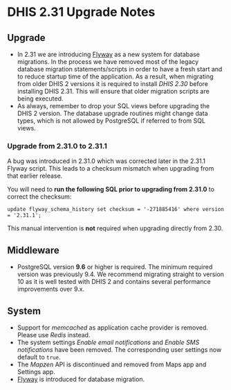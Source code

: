 # DHIS 2.31 Upgrade Notes

## Upgrade

- In 2.31 we are introducing [Flyway](https://flywaydb.org/) as a new system for database migrations. In the process we have removed most of the legacy database migration statements/scripts in order to have a fresh start and to reduce startup time of the application. As a result, when migrating from older DHIS 2 versions it is required to install *DHIS 2.30* before installing DHIS 2.31. This will ensure that older migration scripts are being executed.
- As always, remember to drop your SQL views before upgrading the DHIS 2 version. The database upgrade routines might change data types, which is not allowed by PostgreSQL if referred to from SQL views.

### Upgrade from 2.31.0 to 2.31.1

A bug was introduced in 2.31.0 which was corrected later in the 2.31.1 Flyway script. This leads to a checksum mismatch when upgrading from that earlier release.

You will need to **run the following SQL prior to upgrading from 2.31.0** to correct the checksum:
```
update flyway_schema_history set checksum = '-271885416' where version = '2.31.1';
```
This manual intervention is **not** required when upgrading directly from 2.30.

## Middleware

- PostgreSQL version **9.6** or higher is required. The minimum required version was previously 9.4. We recommend migrating straight to version 10 as it is well tested with DHIS 2 and contains several performance improvements over 9.x. 

## System

- Support for _memcached_ as application cache provider is removed. Please use _Redis_ instead.
- The system settings _Enable email notifications_ and _Enable SMS notifications_ have been removed. The corresponding user settings now default to `true`.
- The _Mapzen_ API is discontinued and removed from Maps app and Settings app.
- [Flyway](https://flywaydb.org/) is introduced for database migration.
